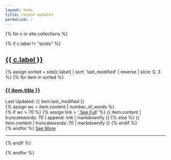 ```yaml
---
layout: home
title: recent updates
permalink: /
---
```


{% for c in site.collections %}

{% if c.label != "posts" %}

## <a href="{{ c.label }}">{{ c.label }}</a>
<div>
{% assign sorted = site[c.label] | sort: 'last_modified' | reverse | slice: 0, 3 %}
{% for item in sorted %}
<div class="index_left_indent">
<div class="index_item_title">
<h3 class="index_title"><a href="{{ item.url }}">{{ item.title }}</a></h3>
<div class="metadata">Last Updated: {{ item.last_modified }}</div>
</div>
{% assign wc = item.content | number_of_words %}
<div class="index_item_content">
{% if wc > 70 %}
{% assign link = '<a href="' | append: item.url | append: '"> See Full</a>' %}
{{ item.content | truncatewords: 70 | append: link | markdownify }}
{% else %}
{{ item.content | truncatewords: 70 | markdownify }}
{% endif %}
</div>
</div>
{% endfor %}
<a href="{{ c.label }}">See More</a>
<hr>
</div>
{% endif %}

{% endfor %}
